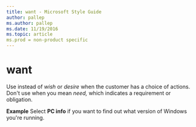 ```yaml
---
title: want - Microsoft Style Guide
author: pallep
ms.author: pallep
ms.date: 11/19/2016
ms.topic: article
ms.prod = non-product specific
---
```


# want

Use instead of *wish* or *desire* when the customer has a choice of actions. Don't use when you mean *need,* which indicates a requirement or obligation.

**Example** Select **PC info** if you want to find out what version of Windows you're running.
